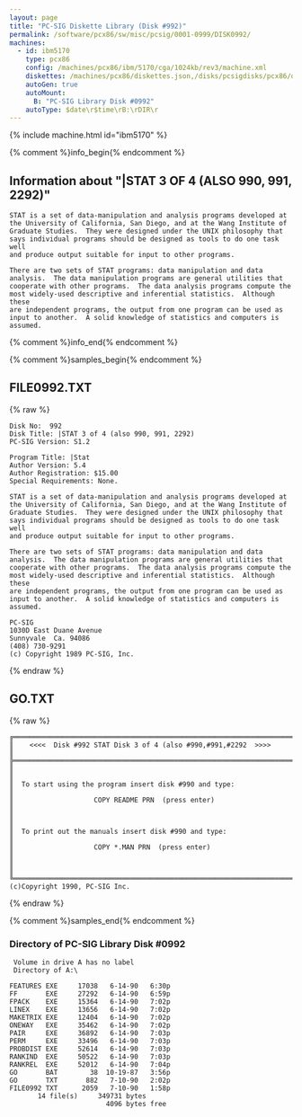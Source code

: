 ```yaml
---
layout: page
title: "PC-SIG Diskette Library (Disk #992)"
permalink: /software/pcx86/sw/misc/pcsig/0001-0999/DISK0992/
machines:
  - id: ibm5170
    type: pcx86
    config: /machines/pcx86/ibm/5170/cga/1024kb/rev3/machine.xml
    diskettes: /machines/pcx86/diskettes.json,/disks/pcsigdisks/pcx86/diskettes.json
    autoGen: true
    autoMount:
      B: "PC-SIG Library Disk #0992"
    autoType: $date\r$time\rB:\rDIR\r
---
```


{% include machine.html id="ibm5170" %}

{% comment %}info_begin{% endcomment %}

## Information about "|STAT 3 OF 4 (ALSO 990, 991, 2292)"

    STAT is a set of data-manipulation and analysis programs developed at
    the University of California, San Diego, and at the Wang Institute of
    Graduate Studies.  They were designed under the UNIX philosophy that
    says individual programs should be designed as tools to do one task well
    and produce output suitable for input to other programs.
    
    There are two sets of STAT programs: data manipulation and data
    analysis.  The data manipulation programs are general utilities that
    cooperate with other programs.  The data analysis programs compute the
    most widely-used descriptive and inferential statistics.  Although these
    are independent programs, the output from one program can be used as
    input to another.  A solid knowledge of statistics and computers is
    assumed.
{% comment %}info_end{% endcomment %}

{% comment %}samples_begin{% endcomment %}

## FILE0992.TXT

{% raw %}
```
Disk No:  992                                                           
Disk Title: |STAT 3 of 4 (also 990, 991, 2292)            
PC-SIG Version: S1.2                                                    
                                                                        
Program Title: |Stat                                                    
Author Version: 5.4                                                     
Author Registration: $15.00                                             
Special Requirements: None.                                             
                                                                        
STAT is a set of data-manipulation and analysis programs developed at   
the University of California, San Diego, and at the Wang Institute of   
Graduate Studies.  They were designed under the UNIX philosophy that    
says individual programs should be designed as tools to do one task well
and produce output suitable for input to other programs.                
                                                                        
There are two sets of STAT programs: data manipulation and data         
analysis.  The data manipulation programs are general utilities that    
cooperate with other programs.  The data analysis programs compute the  
most widely-used descriptive and inferential statistics.  Although these
are independent programs, the output from one program can be used as    
input to another.  A solid knowledge of statistics and computers is     
assumed.                                                                
                                                                        
PC-SIG                                                                  
1030D East Duane Avenue                                                 
Sunnyvale  Ca. 94086                                                    
(408) 730-9291                                                          
(c) Copyright 1989 PC-SIG, Inc.                                         
```
{% endraw %}

## GO.TXT

{% raw %}
```
╔═════════════════════════════════════════════════════════════════════════╗
║    <<<<  Disk #992 STAT Disk 3 of 4 (also #990,#991,#2292  >>>>         ║
╠═════════════════════════════════════════════════════════════════════════╣
║                                                                         ║
║  To start using the program insert disk #990 and type:                  ║
║                    COPY README PRN  (press enter)                       ║
║                                                                         ║
║  To print out the manuals insert disk #990 and type:                    ║
║                    COPY *.MAN PRN  (press enter)                        ║
║                                                                         ║
╚═════════════════════════════════════════════════════════════════════════╝
(c)Copyright 1990, PC-SIG Inc.
```
{% endraw %}

{% comment %}samples_end{% endcomment %}

### Directory of PC-SIG Library Disk #0992

     Volume in drive A has no label
     Directory of A:\

    FEATURES EXE     17038   6-14-90   6:30p
    FF       EXE     27292   6-14-90   6:59p
    FPACK    EXE     15364   6-14-90   7:02p
    LINEX    EXE     13656   6-14-90   7:02p
    MAKETRIX EXE     12404   6-14-90   7:02p
    ONEWAY   EXE     35462   6-14-90   7:02p
    PAIR     EXE     36892   6-14-90   7:03p
    PERM     EXE     33496   6-14-90   7:03p
    PROBDIST EXE     52614   6-14-90   7:03p
    RANKIND  EXE     50522   6-14-90   7:03p
    RANKREL  EXE     52012   6-14-90   7:04p
    GO       BAT        38  10-19-87   3:56p
    GO       TXT       882   7-10-90   2:02p
    FILE0992 TXT      2059   7-10-90   1:58p
           14 file(s)     349731 bytes
                            4096 bytes free
